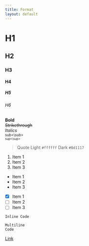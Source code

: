 ```yaml
---
title: Format
layout: default
--- 
```


# H1
## H2
### H3
#### H4
##### H5
###### H6

**Bold**  
~~Strikethrough~~  
_Italics_  
<sub>sub<\sub>  
<sup>sup<\sup>  
> Quote
Light `#ffffff` Dark `#0d1117`

1. Item 1
2. Item 2
3. Item 3

- Item 1
- Item 2
- Item 3

- [x] Item 1
- [ ] Item 2
- [ ] Item 3

`Inline Code`

```batch
Multiline
Code
```

[Link](https://google.com)
